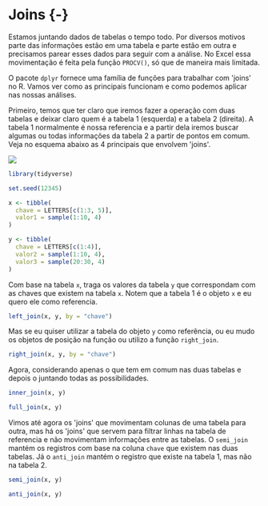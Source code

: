 # Joins {-}

Estamos juntando dados de tabelas o tempo todo. Por diversos motivos parte das informações estão em uma tabela e parte estão em outra e precisamos parear esses dados para seguir com a análise. No Excel essa movimentação é feita pela função `PROCV()`, só que de maneira mais limitada.

O pacote `dplyr` fornece uma família de funções para trabalhar com 'joins' no R. Vamos ver como as principais funcionam e como podemos aplicar nas nossas análises.

Primeiro, temos que ter claro que iremos fazer a operação com duas tabelas e deixar claro quem é a tabela 1 (esquerda) e a tabela 2 (direita). A tabela 1 normalmente é nossa referencia e a partir dela iremos buscar algumas ou todas informações da tabela 2 a partir de pontos em comum. Veja no esquema abaixo as 4 principais que envolvem 'joins'.

![](https://mikoontz.github.io/data-carpentry-week/img/dplyr-joins.png)


```r
library(tidyverse)

set.seed(12345)

x <- tibble(
  chave = LETTERS[c(1:3, 5)], 
  valor1 = sample(1:10, 4)
)

y <- tibble(
  chave = LETTERS[c(1:4)], 
  valor2 = sample(1:10, 4),
  valor3 = sample(20:30, 4)
)
```

Com base na tabela `x`, traga os valores da tabela `y` que correspondam com as chaves que existem na tabela `x`. Notem que a tabela 1 é o objeto `x` e eu quero ele como referencia.


```r
left_join(x, y, by = "chave")
```

Mas se eu quiser utilizar a tabela do objeto `y` como referência, ou eu mudo os objetos de posição na função ou utilizo a função `right_join`.


```r
right_join(x, y, by = "chave")
```

Agora, considerando apenas o que tem em comum nas duas tabelas e depois o juntando todas as possibilidades.


```r
inner_join(x, y)

full_join(x, y)
```

Vimos até agora os 'joins' que movimentam colunas de uma tabela para outra, mas há os 'joins' que servem para filtrar linhas na tabela de referencia e não movimentam informações entre as tabelas. O `semi_join` mantém os registros com base na coluna `chave` que existem nas duas tabelas. Já o `anti_join` mantém o registro que existe na tabela 1, mas não na tabela 2.


```r
semi_join(x, y)

anti_join(x, y)
```
